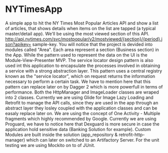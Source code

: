 # NYTimesApp
A simple app to hit the NY Times Most Popular Articles API and show a list of articles, that shows details when items on the list are tapped (a typical master/detail app). We'll be using the most viewed section of this API. http://api.nytimes.com/svc/mostpopular/v2/mostviewed/{section}/{period}.json?apikey= sample-key.
You will notice that the project is devided into modules called "Area". Each area represent a section (Business section) in the App.
While the pattern used to represent the data on the UI is the Module-View-Presenter MVP.
The service locator design pattern is also used int this application to encapsulate the processes involved in obtaining a service with a strong abstraction layer. This pattern uses a central registry known as the "service locator", which on request returns the information necessary to perform a certain task. We have to mention here that this pattern can replace later on by Dagger 2 which is more powerfull in terms of performance.
Both the HttpManager and ImageLoader classes are wraped into 2 classes. Currently we are using Glide for Image Lazy Loading and Retrofit to manage the API calls, since they are used in the app through an abstract layer
they losley coupled with the application classes and can be easaly replace later on.
We are using the concept of One Activity - Multiple fragments which highly recommended by Google.
Currently we are using Proguard, we have to notice here that Dexguard is more secure in case the application hold sensitive data (Banking Solution for example).
Custom Modules are built inside the solution (app_repository & retrofit-http-manager) which can later on switched to an Artifactory Server.
For the unit testing we are using Mockito on to of JUnit.


